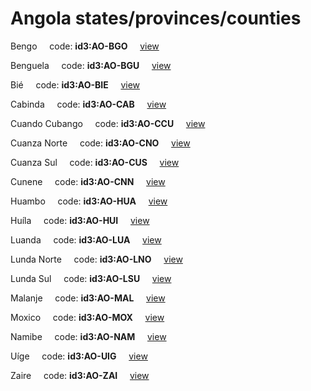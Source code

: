 # Angola states/provinces/counties
Bengo&nbsp;&nbsp;&nbsp;&nbsp;&nbsp;code: **id3:AO-BGO**&nbsp;&nbsp;&nbsp;&nbsp;&nbsp;[view](../../export/geojson/medium/id3/ao/bgo.geojson)&nbsp;&nbsp;&nbsp;&nbsp;&nbsp;


Benguela&nbsp;&nbsp;&nbsp;&nbsp;&nbsp;code: **id3:AO-BGU**&nbsp;&nbsp;&nbsp;&nbsp;&nbsp;[view](../../export/geojson/medium/id3/ao/bgu.geojson)&nbsp;&nbsp;&nbsp;&nbsp;&nbsp;


Bié&nbsp;&nbsp;&nbsp;&nbsp;&nbsp;code: **id3:AO-BIE**&nbsp;&nbsp;&nbsp;&nbsp;&nbsp;[view](../../export/geojson/medium/id3/ao/bie.geojson)&nbsp;&nbsp;&nbsp;&nbsp;&nbsp;


Cabinda&nbsp;&nbsp;&nbsp;&nbsp;&nbsp;code: **id3:AO-CAB**&nbsp;&nbsp;&nbsp;&nbsp;&nbsp;[view](../../export/geojson/medium/id3/ao/cab.geojson)&nbsp;&nbsp;&nbsp;&nbsp;&nbsp;


Cuando Cubango&nbsp;&nbsp;&nbsp;&nbsp;&nbsp;code: **id3:AO-CCU**&nbsp;&nbsp;&nbsp;&nbsp;&nbsp;[view](../../export/geojson/medium/id3/ao/ccu.geojson)&nbsp;&nbsp;&nbsp;&nbsp;&nbsp;


Cuanza Norte&nbsp;&nbsp;&nbsp;&nbsp;&nbsp;code: **id3:AO-CNO**&nbsp;&nbsp;&nbsp;&nbsp;&nbsp;[view](../../export/geojson/medium/id3/ao/cno.geojson)&nbsp;&nbsp;&nbsp;&nbsp;&nbsp;


Cuanza Sul&nbsp;&nbsp;&nbsp;&nbsp;&nbsp;code: **id3:AO-CUS**&nbsp;&nbsp;&nbsp;&nbsp;&nbsp;[view](../../export/geojson/medium/id3/ao/cus.geojson)&nbsp;&nbsp;&nbsp;&nbsp;&nbsp;


Cunene&nbsp;&nbsp;&nbsp;&nbsp;&nbsp;code: **id3:AO-CNN**&nbsp;&nbsp;&nbsp;&nbsp;&nbsp;[view](../../export/geojson/medium/id3/ao/cnn.geojson)&nbsp;&nbsp;&nbsp;&nbsp;&nbsp;


Huambo&nbsp;&nbsp;&nbsp;&nbsp;&nbsp;code: **id3:AO-HUA**&nbsp;&nbsp;&nbsp;&nbsp;&nbsp;[view](../../export/geojson/medium/id3/ao/hua.geojson)&nbsp;&nbsp;&nbsp;&nbsp;&nbsp;


Huíla&nbsp;&nbsp;&nbsp;&nbsp;&nbsp;code: **id3:AO-HUI**&nbsp;&nbsp;&nbsp;&nbsp;&nbsp;[view](../../export/geojson/medium/id3/ao/hui.geojson)&nbsp;&nbsp;&nbsp;&nbsp;&nbsp;


Luanda&nbsp;&nbsp;&nbsp;&nbsp;&nbsp;code: **id3:AO-LUA**&nbsp;&nbsp;&nbsp;&nbsp;&nbsp;[view](../../export/geojson/medium/id3/ao/lua.geojson)&nbsp;&nbsp;&nbsp;&nbsp;&nbsp;


Lunda Norte&nbsp;&nbsp;&nbsp;&nbsp;&nbsp;code: **id3:AO-LNO**&nbsp;&nbsp;&nbsp;&nbsp;&nbsp;[view](../../export/geojson/medium/id3/ao/lno.geojson)&nbsp;&nbsp;&nbsp;&nbsp;&nbsp;


Lunda Sul&nbsp;&nbsp;&nbsp;&nbsp;&nbsp;code: **id3:AO-LSU**&nbsp;&nbsp;&nbsp;&nbsp;&nbsp;[view](../../export/geojson/medium/id3/ao/lsu.geojson)&nbsp;&nbsp;&nbsp;&nbsp;&nbsp;


Malanje&nbsp;&nbsp;&nbsp;&nbsp;&nbsp;code: **id3:AO-MAL**&nbsp;&nbsp;&nbsp;&nbsp;&nbsp;[view](../../export/geojson/medium/id3/ao/mal.geojson)&nbsp;&nbsp;&nbsp;&nbsp;&nbsp;


Moxico&nbsp;&nbsp;&nbsp;&nbsp;&nbsp;code: **id3:AO-MOX**&nbsp;&nbsp;&nbsp;&nbsp;&nbsp;[view](../../export/geojson/medium/id3/ao/mox.geojson)&nbsp;&nbsp;&nbsp;&nbsp;&nbsp;


Namibe&nbsp;&nbsp;&nbsp;&nbsp;&nbsp;code: **id3:AO-NAM**&nbsp;&nbsp;&nbsp;&nbsp;&nbsp;[view](../../export/geojson/medium/id3/ao/nam.geojson)&nbsp;&nbsp;&nbsp;&nbsp;&nbsp;


Uíge&nbsp;&nbsp;&nbsp;&nbsp;&nbsp;code: **id3:AO-UIG**&nbsp;&nbsp;&nbsp;&nbsp;&nbsp;[view](../../export/geojson/medium/id3/ao/uig.geojson)&nbsp;&nbsp;&nbsp;&nbsp;&nbsp;


Zaire&nbsp;&nbsp;&nbsp;&nbsp;&nbsp;code: **id3:AO-ZAI**&nbsp;&nbsp;&nbsp;&nbsp;&nbsp;[view](../../export/geojson/medium/id3/ao/zai.geojson)&nbsp;&nbsp;&nbsp;&nbsp;&nbsp;

